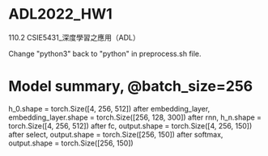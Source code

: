 # ADL2022_HW1
110.2 CSIE5431_深度學習之應用（ADL）

Change "python3" back to "python" in preprocess.sh file.


# Model summary, @batch_size=256 
h_0.shape = torch.Size([4, 256, 512])
after embedding_layer, embedding_layer.shape = torch.Size([256, 128, 300])
after rnn, h_n.shape = torch.Size([4, 256, 512])
after fc, output.shape = torch.Size([4, 256, 150])
after select, output.shape = torch.Size([256, 150])
after softmax, output.shape = torch.Size([256, 150])